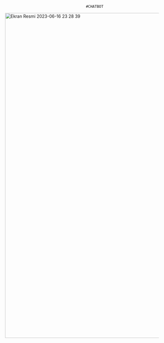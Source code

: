                                          #CHATBOT

<img width="1061" alt="Ekran Resmi 2023-06-16 23 28 39" src="https://github.com/mertsengil/CHATBOT/assets/89454774/a14a2767-83cf-4824-8f33-10cae07a8e7e">

